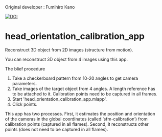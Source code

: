 Original developer : Fumihiro Kano


[![DOI](https://zenodo.org/badge/DOI/10.5281/zenodo.7890386.svg)](https://doi.org/10.5281/zenodo.7890386)



# head_orientation_calibration_app

Reconstruct 3D object from 2D images (structure from motion).

You can reconstruct 3D object from 4 images using this app.

The blief procedure

1. Take a checkerboard pattern from 10-20 angles to get camera parameters.
2. Take images of the target object from 4 angles. A length reference has to be attached to it. Calibration points need to be captured in all frames.
3. Start 'head_orientation_calibration_app.mlapp'.
4. Click points.


This app has two processes.
First, it estimates the position and orientation of the cameras in the global coordinates (called ‘sfm-calibration’) from calibration points (captured in all flames). Second, it reconstructs other points (does not need to be captured in all flames).
